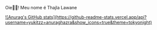 Oie🐱‍💻! Meu nome é Thajla Lawane
<a href="https://github.com/yukitzz">
<div>
![Anurag's GitHub stats](https://github-readme-stats.vercel.app/api?username=yukitzz=anuraghazra&show_icons=true&theme=tokyonight)
</a>
</div>
